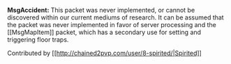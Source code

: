 **MsgAccident:** This packet was never implemented, or cannot be discovered within our current mediums of research. It can be assumed that the packet was never implemented in favor of server processing and the [[MsgMapItem]] packet, which has a secondary use for setting and triggering floor traps. 

Contributed by [[http://chained2pvp.com/user/8-spirited/|Spirited]]
